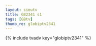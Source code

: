 ```yaml
--- 
layout: sieutv
title: GB2341 s1
tags: [GBtv]
thumb_re: globiptv2341
---
```

{% include tvadv key="globiptv2341" %} 
